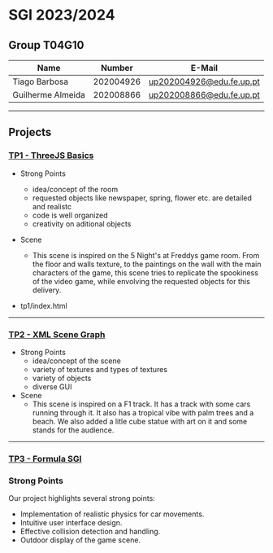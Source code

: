 # SGI 2023/2024

## Group T04G10
| Name             | Number    | E-Mail             |
| ---------------- | --------- | ------------------ |
| Tiago Barbosa    | 202004926 | <up202004926@edu.fe.up.pt>|
| Guilherme Almeida    | 202008866 | <up202008866@edu.fe.up.pt>|

----

## Projects

### [TP1 - ThreeJS Basics](tp1)

- Strong Points
  - idea/concept of the room
  - requested objects like newspaper, spring, flower etc. are detailed and realistc
  - code is well organized
  - creativity on aditional objects  
- Scene
  - This scene is inspired on the 5 Night's at Freddys game room. From the floor and walls texture, to the paintings on the wall with the main characters of the game, this scene tries to replicate the spookiness of the video game, while envolving the requested objects for this delivery.

- tp1/index.html 

-----

### [TP2 - XML Scene Graph](tp2)

- Strong Points
  - idea/concept of the scene
  - variety of textures and types of textures
  - variety of objects
  - diverse GUI
- Scene
  - This scene is inspired on a F1 track. It has a track with some cars running through it. It also has a tropical vibe with palm trees and a beach. We also added a litle cube statue with art on it and some stands for the audience.

----

### [TP3 - Formula SGI](tp3)

### Strong Points

Our project highlights several strong points:

- Implementation of realistic physics for car movements.
- Intuitive user interface design.
- Effective collision detection and handling.
- Outdoor display of the game scene.
